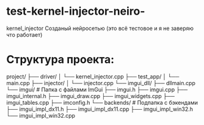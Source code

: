 # test-kernel-injector-neiro-
kernel_injector Созданый нейросетью (это всё тестовое и я не заверяю что работает)

# Структура проекта:
  project/
  ├── driver/
  │   └── kernel_injector.cpp
  ├── test_app/
  │   └── main.cpp
  ├── injector/
  │   └── injector.cpp
  └── imgui_dll/
      ├── dllmain.cpp
      └── imgui/              # Папка с файлами ImGui
          ├── imgui.h
          ├── imgui.cpp
          ├── imgui_internal.h
          ├── imgui_draw.cpp
          ├── imgui_widgets.cpp
          ├── imgui_tables.cpp
          ├── imconfig.h
          └── backends/       # Подпапка с бэкендами
              ├── imgui_impl_dx11.h
              ├── imgui_impl_dx11.cpp
              ├── imgui_impl_win32.h
              └── imgui_impl_win32.cpp
